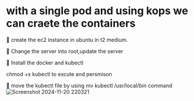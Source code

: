 # with a single pod and using kops we can craete the containers
	create the ec2 instance in ubuntu in t2 medium.

	Change the server into root,update the server

	Install the docker and kubectl

chmod +x kubectl to excute and persmison

	move the kubectl file by using mv kubectl /usr/local/bin command
![Screenshot 2024-11-20 220321](https://github.com/user-attachments/assets/9ab57729-4239-4765-9f8e-100e8720d4f0)


